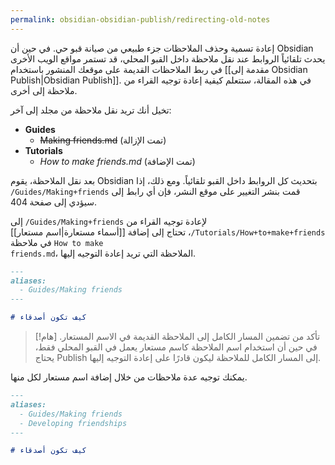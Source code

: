 ```yaml
---
permalink: obsidian-obsidian-publish/redirecting-old-notes
---
```


إعادة تسمية وحذف الملاحظات جزء طبيعي من صيانة قبو حي. في حين أن Obsidian يحدث تلقائياً الروابط عند نقل ملاحظة داخل القبو المحلي، قد تستمر مواقع الويب الأخرى في ربط الملاحظات القديمة على موقعك المنشور باستخدام [[مقدمة إلى Obsidian Publish|Obsidian Publish]]. في هذه المقالة، ستتعلم كيفية إعادة توجيه القراء من ملاحظة إلى أخرى.

تخيل أنك تريد نقل ملاحظة من مجلد إلى آخر:

- **Guides**
  - ~~Making friends.md~~ (تمت الإزالة)
- **Tutorials**
  - _How to make friends.md_ (تمت الإضافة)

بعد نقل الملاحظة، يقوم Obsidian بتحديث كل الروابط داخل القبو تلقائياً. ومع ذلك، إذا قمت بنشر التغيير على موقع النشر، فإن أي رابط إلى <code dir="ltr">/Guides/Making+friends</code> سيؤدي إلى صفحة 404.

لإعادة توجيه القراء من <code dir="ltr">/Guides/Making+friends</code> إلى <code dir="ltr">/Tutorials/How+to+make+friends</code>، تحتاج إلى إضافة [[أسماء مستعارة|اسم مستعار]] في ملاحظة <code dir="ltr">How to make friends.md</code>، الملاحظة التي تريد إعادة التوجيه إليها.

```md
---
aliases:
  - Guides/Making friends
---

# كيف تكون أصدقاء
```

> [!هام]
> تأكد من تضمين المسار الكامل إلى الملاحظة القديمة في الاسم المستعار. في حين أن استخدام اسم الملاحظة كاسم مستعار يعمل في القبو المحلي فقط، يحتاج Publish إلى المسار الكامل للملاحظة ليكون قادرًا على إعادة التوجيه إليها.

يمكنك توجيه عدة ملاحظات من خلال إضافة اسم مستعار لكل منها.

```md
---
aliases:
  - Guides/Making friends
  - Developing friendships
---

# كيف تكون أصدقاء
```
